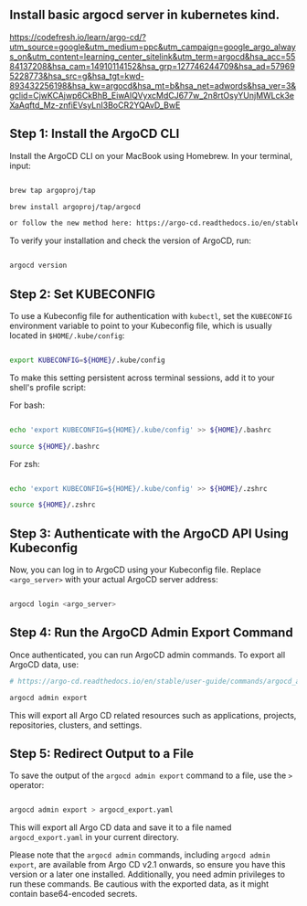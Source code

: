## Install basic argocd server in kubernetes kind.

https://codefresh.io/learn/argo-cd/?utm_source=google&utm_medium=ppc&utm_campaign=google_argo_always_on&utm_content=learning_center_sitelink&utm_term=argocd&hsa_acc=5584137208&hsa_cam=14910114152&hsa_grp=127746244709&hsa_ad=579695228773&hsa_src=g&hsa_tgt=kwd-893432256198&hsa_kw=argocd&hsa_mt=b&hsa_net=adwords&hsa_ver=3&gclid=CjwKCAjwp6CkBhB_EiwAlQVyxcMdCJ677w_2n8rtOsyYUnjMWLck3eXaAqftd_Mz-znfiEVsyLnI3BoCR2YQAvD_BwE

## Step 1: Install the ArgoCD CLI

Install the ArgoCD CLI on your MacBook using Homebrew. In your terminal, input:

```bash

brew tap argoproj/tap

brew install argoproj/tap/argocd

or follow the new method here: https://argo-cd.readthedocs.io/en/stable/cli_installation/

```

To verify your installation and check the version of ArgoCD, run:

```bash

argocd version

```

## Step 2: Set KUBECONFIG

To use a Kubeconfig file for authentication with `kubectl`, set the `KUBECONFIG` environment variable to point to your Kubeconfig file, which is usually located in `$HOME/.kube/config`:

```bash

export KUBECONFIG=${HOME}/.kube/config

```

To make this setting persistent across terminal sessions, add it to your shell's profile script:

For bash:

```bash

echo 'export KUBECONFIG=${HOME}/.kube/config' >> ${HOME}/.bashrc

source ${HOME}/.bashrc

```

For zsh:

```bash

echo 'export KUBECONFIG=${HOME}/.kube/config' >> ${HOME}/.zshrc

source ${HOME}/.zshrc

```

## Step 3: Authenticate with the ArgoCD API Using Kubeconfig

Now, you can log in to ArgoCD using your Kubeconfig file. Replace `<argo_server>` with your actual ArgoCD server address:

```bash

argocd login <argo_server>

```

## Step 4: Run the ArgoCD Admin Export Command

Once authenticated, you can run ArgoCD admin commands. To export all ArgoCD data, use:

```bash
# https://argo-cd.readthedocs.io/en/stable/user-guide/commands/argocd_admin/

argocd admin export

```

This will export all Argo CD related resources such as applications, projects, repositories, clusters, and settings.

## Step 5: Redirect Output to a File

To save the output of the `argocd admin export` command to a file, use the `>` operator:

```bash

argocd admin export > argocd_export.yaml

```

This will export all Argo CD data and save it to a file named `argocd_export.yaml` in your current directory.

Please note that the `argocd admin` commands, including `argocd admin export`, are available from Argo CD v2.1 onwards, so ensure you have this version or a later one installed. Additionally, you need admin privileges to run these commands. Be cautious with the exported data, as it might contain base64-encoded secrets.
